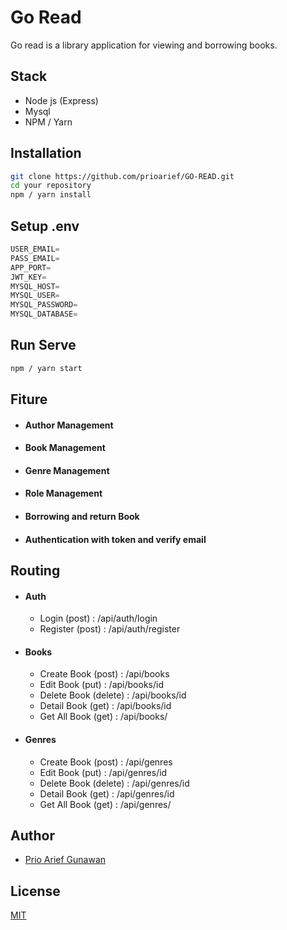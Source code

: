 # Go Read

Go read is a library application for viewing and borrowing books.

## Stack
 - Node js (Express)
 - Mysql
 - NPM / Yarn


## Installation

```bash
git clone https://github.com/prioarief/GO-READ.git
cd your repository
npm / yarn install
```

## Setup .env

```javascript
USER_EMAIL=
PASS_EMAIL=
APP_PORT=
JWT_KEY=
MYSQL_HOST=
MYSQL_USER=
MYSQL_PASSWORD=
MYSQL_DATABASE=
```

## Run Serve
```bash
npm / yarn start 
```

## Fiture
- #### Author Management
- #### Book Management
- #### Genre Management
- #### Role Management
- #### Borrowing and return Book
- #### Authentication with token and verify email

## Routing
- #### Auth
    - Login (post) : /api/auth/login
    - Register (post) : /api/auth/register
- #### Books
    - Create Book (post) : /api/books
    - Edit Book (put) : /api/books/id
    - Delete Book (delete) : /api/books/id
    - Detail Book (get) : /api/books/id
    - Get All Book (get) : /api/books/
- #### Genres
    - Create Book (post) : /api/genres
    - Edit Book (put) : /api/genres/id
    - Delete Book (delete) : /api/genres/id
    - Detail Book (get) : /api/genres/id
    - Get All Book (get) : /api/genres/

## Author
- [Prio Arief Gunawan](https://www.linkedin.com/in/priooarief/)

## License
[MIT](https://choosealicense.com/licenses/mit/)